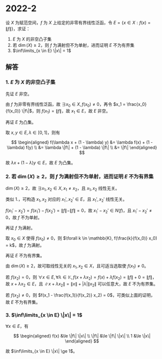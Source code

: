 # 2022-2

设 $X$ 为赋范空间，$f$ 为 $X$ 上给定的非零有界线性泛函，令 $E = \{x \in X: f(x) = \|f\|\}$，求证：

1. $E$ 为 $X$ 的非空凸子集
2. 若 $\dim(X) \ge 2$，则 $f$ 为满射但不为单射，进而证明 $E$ 不为有界集
3. $\inf\limits_{x \in E} \|x\| = 1$

## 解答

### 1. $E$ 为 $X$ 的非空凸子集

先证 $E$ 非空。

由 $f$ 为非零有界线性泛函，故 $\exists x_0 \in X, f(x_0) \ne 0$，再令 $x_1 = \frac{x_0}{f(x_0)} \|f\|$，则 $f(x_1) = \|f\|$，故 $x_1 \in E$，故 $E$ 非空。

再证 $E$ 为凸集。

取 $x, y \in E, \lambda \in [0, 1]$，则有

$$
\begin{aligned}
f(\lambda x + (1 - \lambda) y) &= \lambda f(x) + (1 - \lambda) f(y) \\
&= \lambda \|f\| + (1 - \lambda) \|f\| \\
&= \|f\|
\end{aligned}
$$

故 $\lambda x + (1 - \lambda) y \in E$，故 $E$ 为凸集。

### 2. 若 $\dim(X) \ge 2$，则 $f$ 为满射但不为单射，进而证明 $E$ 不为有界集

$\dim(X) \ge 2$，故 $\exists x_1, x_2 \in X, x_1 \ne x_2$，且 $x_1, x_2$ 线性无关。

类似 1.，可构造 $x_1, x_2$ 对应的 $x_1', x_2' \in E$，且 $x_1', x_2'$ 线性无关。

$f(x_1' - x_2') = f(x_1') - f(x_2') = \|f\| - \|f\| = 0$，故 $x_1' - x_2' \in N(f)$，且 $x_1' - x_2' \ne 0$，故 $f$ 不为单射。

再证 $f$ 为满射。

取 $x_0 \in X$ 使得 $f(x_0) \ne 0$，则 $\forall k \in \mathbb{K}, f(\frac{k}{f(x_0)} x_0) = k$，故 $f$ 为满射。

再证 $E$ 不为有界集。

由 $\dim(X) \ge 2$，故可取线性无关的 $x_1, x_2 \in X$，且可适当选取使 $f(x_1) \ne 0$。

若 $f(x_2) = 0$，则 $\forall x \in E, \forall \lambda \in \mathbb{K}, f(x + \lambda x_2) = f(x) + \lambda f(x_2) = \|f\| + 0 = \|f\|$，故 $x + \lambda x_2 \in E$，且 $\|x + \lambda x_2\| = \|x\| + |\lambda| \|x_2\|$ 可以任意大，故 $E$ 不为有界集。

若 $f(x_2) \ne 0$，则 $f(x_1 - \frac{f(x_1)}{f(x_2)} x_2) = 0$，可类似上面的证明，故 $E$ 不为有界集。

### 3. $\inf\limits_{x \in E} \|x\| = 1$

$\forall x \in E$，有

$$
\begin{aligned}
f(x) &\le \|f\| \|x\| \\
\|f\| &\le \|f\| \|x\| \\
1 &\le \|x\|
\end{aligned}
$$

故 $\inf\limits_{x \in E} \|x\| \ge 1$。
